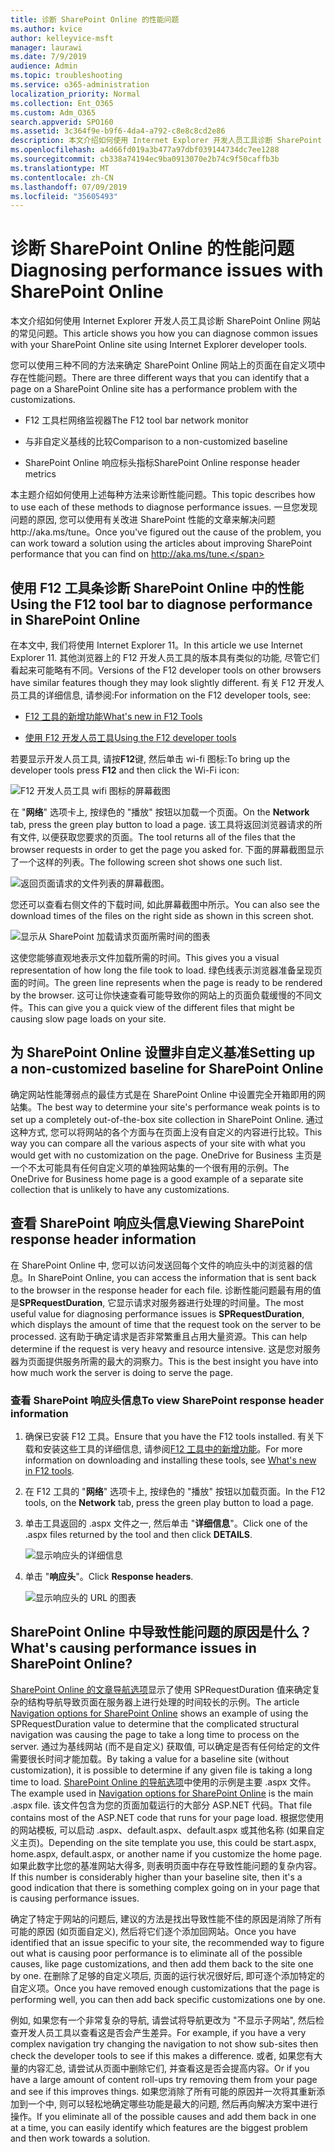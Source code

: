 ```yaml
---
title: 诊断 SharePoint Online 的性能问题
ms.author: kvice
author: kelleyvice-msft
manager: laurawi
ms.date: 7/9/2019
audience: Admin
ms.topic: troubleshooting
ms.service: o365-administration
localization_priority: Normal
ms.collection: Ent_O365
ms.custom: Adm_O365
search.appverid: SPO160
ms.assetid: 3c364f9e-b9f6-4da4-a792-c8e8c8cd2e86
description: 本文介绍如何使用 Internet Explorer 开发人员工具诊断 SharePoint Online 网站的常见问题。
ms.openlocfilehash: a4d66fd019a3b477a97dbf039144734dc7ee1288
ms.sourcegitcommit: cb338a74194ec9ba0913070e2b74c9f50caffb3b
ms.translationtype: MT
ms.contentlocale: zh-CN
ms.lasthandoff: 07/09/2019
ms.locfileid: "35605493"
---
```

# <a name="diagnosing-performance-issues-with-sharepoint-online"></a><span data-ttu-id="ca928-103">诊断 SharePoint Online 的性能问题</span><span class="sxs-lookup"><span data-stu-id="ca928-103">Diagnosing performance issues with SharePoint Online</span></span>

<span data-ttu-id="ca928-104">本文介绍如何使用 Internet Explorer 开发人员工具诊断 SharePoint Online 网站的常见问题。</span><span class="sxs-lookup"><span data-stu-id="ca928-104">This article shows you how you can diagnose common issues with your SharePoint Online site using Internet Explorer developer tools.</span></span>
  
<span data-ttu-id="ca928-105">您可以使用三种不同的方法来确定 SharePoint Online 网站上的页面在自定义项中存在性能问题。</span><span class="sxs-lookup"><span data-stu-id="ca928-105">There are three different ways that you can identify that a page on a SharePoint Online site has a performance problem with the customizations.</span></span>
  
- <span data-ttu-id="ca928-106">F12 工具栏网络监视器</span><span class="sxs-lookup"><span data-stu-id="ca928-106">The F12 tool bar network monitor</span></span>

- <span data-ttu-id="ca928-107">与非自定义基线的比较</span><span class="sxs-lookup"><span data-stu-id="ca928-107">Comparison to a non-customized baseline</span></span>

- <span data-ttu-id="ca928-108">SharePoint Online 响应标头指标</span><span class="sxs-lookup"><span data-stu-id="ca928-108">SharePoint Online response header metrics</span></span>

<span data-ttu-id="ca928-109">本主题介绍如何使用上述每种方法来诊断性能问题。</span><span class="sxs-lookup"><span data-stu-id="ca928-109">This topic describes how to use each of these methods to diagnose performance issues.</span></span> <span data-ttu-id="ca928-110">一旦您发现问题的原因, 您可以使用有关改进 SharePoint 性能的文章来解决问题http://aka.ms/tune。</span><span class="sxs-lookup"><span data-stu-id="ca928-110">Once you've figured out the cause of the problem, you can work toward a solution using the articles about improving SharePoint performance that you can find on http://aka.ms/tune.</span></span>
  
## <a name="using-the-f12-tool-bar-to-diagnose-performance-in-sharepoint-online"></a><span data-ttu-id="ca928-111">使用 F12 工具条诊断 SharePoint Online 中的性能</span><span class="sxs-lookup"><span data-stu-id="ca928-111">Using the F12 tool bar to diagnose performance in SharePoint Online</span></span>
<span data-ttu-id="ca928-112"><a name="F12ToolInfo"> </a></span><span class="sxs-lookup"><span data-stu-id="ca928-112"></span></span>

<span data-ttu-id="ca928-113">在本文中, 我们将使用 Internet Explorer 11。</span><span class="sxs-lookup"><span data-stu-id="ca928-113">In this article we use Internet Explorer 11.</span></span> <span data-ttu-id="ca928-114">其他浏览器上的 F12 开发人员工具的版本具有类似的功能, 尽管它们看起来可能略有不同。</span><span class="sxs-lookup"><span data-stu-id="ca928-114">Versions of the F12 developer tools on other browsers have similar features though they may look slightly different.</span></span> <span data-ttu-id="ca928-115">有关 F12 开发人员工具的详细信息, 请参阅:</span><span class="sxs-lookup"><span data-stu-id="ca928-115">For information on the F12 developer tools, see:</span></span>
  
- [<span data-ttu-id="ca928-116">F12 工具的新增功能</span><span class="sxs-lookup"><span data-stu-id="ca928-116">What's new in F12 Tools</span></span>](https://go.microsoft.com/fwlink/p/?LinkId=522545)

- [<span data-ttu-id="ca928-117">使用 F12 开发人员工具</span><span class="sxs-lookup"><span data-stu-id="ca928-117">Using the F12 developer tools</span></span>](https://go.microsoft.com/fwlink/p/?LinkId=522546)

<span data-ttu-id="ca928-118">若要显示开发人员工具, 请按**F12**键, 然后单击 wi-fi 图标:</span><span class="sxs-lookup"><span data-stu-id="ca928-118">To bring up the developer tools press **F12** and then click the Wi-Fi icon:</span></span>
  
![F12 开发人员工具 wifi 图标的屏幕截图](media/27acacbb-5688-459a-aa2f-5c8c5f17b76e.png)
  
<span data-ttu-id="ca928-120">在 "**网络**" 选项卡上, 按绿色的 "播放" 按钮以加载一个页面。</span><span class="sxs-lookup"><span data-stu-id="ca928-120">On the **Network** tab, press the green play button to load a page.</span></span> <span data-ttu-id="ca928-121">该工具将返回浏览器请求的所有文件, 以便获取您要求的页面。</span><span class="sxs-lookup"><span data-stu-id="ca928-121">The tool returns all of the files that the browser requests in order to get the page you asked for.</span></span> <span data-ttu-id="ca928-122">下面的屏幕截图显示了一个这样的列表。</span><span class="sxs-lookup"><span data-stu-id="ca928-122">The following screen shot shows one such list.</span></span>
  
![返回页面请求的文件列表的屏幕截图。](media/247a9422-76da-4b0c-bed3-ce77b05e4560.png)
  
<span data-ttu-id="ca928-124">您还可以查看右侧文件的下载时间, 如此屏幕截图中所示。</span><span class="sxs-lookup"><span data-stu-id="ca928-124">You can also see the download times of the files on the right side as shown in this screen shot.</span></span>
  
![显示从 SharePoint 加载请求页面所需时间的图表](media/d71ad1fa-9018-4fae-82eb-c1838e7db0ff.png)
  
<span data-ttu-id="ca928-126">这使您能够直观地表示文件加载所需的时间。</span><span class="sxs-lookup"><span data-stu-id="ca928-126">This gives you a visual representation of how long the file took to load.</span></span> <span data-ttu-id="ca928-127">绿色线表示浏览器准备呈现页面的时间。</span><span class="sxs-lookup"><span data-stu-id="ca928-127">The green line represents when the page is ready to be rendered by the browser.</span></span> <span data-ttu-id="ca928-128">这可让你快速查看可能导致你的网站上的页面负载缓慢的不同文件。</span><span class="sxs-lookup"><span data-stu-id="ca928-128">This can give you a quick view of the different files that might be causing slow page loads on your site.</span></span>
  
## <a name="setting-up-a-non-customized-baseline-for-sharepoint-online"></a><span data-ttu-id="ca928-129">为 SharePoint Online 设置非自定义基准</span><span class="sxs-lookup"><span data-stu-id="ca928-129">Setting up a non-customized baseline for SharePoint Online</span></span>
<span data-ttu-id="ca928-130"><a name="F12ToolInfo"> </a></span><span class="sxs-lookup"><span data-stu-id="ca928-130"></span></span>

<span data-ttu-id="ca928-131">确定网站性能薄弱点的最佳方式是在 SharePoint Online 中设置完全开箱即用的网站集。</span><span class="sxs-lookup"><span data-stu-id="ca928-131">The best way to determine your site's performance weak points is to set up a completely out-of-the-box site collection in SharePoint Online.</span></span> <span data-ttu-id="ca928-132">通过这种方式, 您可以将网站的各个方面与在页面上没有自定义的内容进行比较。</span><span class="sxs-lookup"><span data-stu-id="ca928-132">This way you can compare all the various aspects of your site with what you would get with no customization on the page.</span></span> <span data-ttu-id="ca928-133">OneDrive for Business 主页是一个不太可能具有任何自定义项的单独网站集的一个很有用的示例。</span><span class="sxs-lookup"><span data-stu-id="ca928-133">The OneDrive for Business home page is a good example of a separate site collection that is unlikely to have any customizations.</span></span>
  
## <a name="viewing-sharepoint-response-header-information"></a><span data-ttu-id="ca928-134">查看 SharePoint 响应头信息</span><span class="sxs-lookup"><span data-stu-id="ca928-134">Viewing SharePoint response header information</span></span>
<span data-ttu-id="ca928-135"><a name="F12ToolInfo"> </a></span><span class="sxs-lookup"><span data-stu-id="ca928-135"></span></span>

<span data-ttu-id="ca928-136">在 SharePoint Online 中, 您可以访问发送回每个文件的响应头中的浏览器的信息。</span><span class="sxs-lookup"><span data-stu-id="ca928-136">In SharePoint Online, you can access the information that is sent back to the browser in the response header for each file.</span></span> <span data-ttu-id="ca928-137">诊断性能问题最有用的值是**SPRequestDuration**, 它显示请求对服务器进行处理的时间量。</span><span class="sxs-lookup"><span data-stu-id="ca928-137">The most useful value for diagnosing performance issues is **SPRequestDuration**, which displays the amount of time that the request took on the server to be processed.</span></span> <span data-ttu-id="ca928-138">这有助于确定请求是否非常繁重且占用大量资源。</span><span class="sxs-lookup"><span data-stu-id="ca928-138">This can help determine if the request is very heavy and resource intensive.</span></span> <span data-ttu-id="ca928-139">这是您对服务器为页面提供服务所需的最大的洞察力。</span><span class="sxs-lookup"><span data-stu-id="ca928-139">This is the best insight you have into how much work the server is doing to serve the page.</span></span>

### <a name="to-view-sharepoint-response-header-information"></a><span data-ttu-id="ca928-140">查看 SharePoint 响应头信息</span><span class="sxs-lookup"><span data-stu-id="ca928-140">To view SharePoint response header information</span></span>
  
1. <span data-ttu-id="ca928-141">确保已安装 F12 工具。</span><span class="sxs-lookup"><span data-stu-id="ca928-141">Ensure that you have the F12 tools installed.</span></span> <span data-ttu-id="ca928-142">有关下载和安装这些工具的详细信息, 请参阅[F12 工具中的新增功能](https://go.microsoft.com/fwlink/p/?LinkId=522545)。</span><span class="sxs-lookup"><span data-stu-id="ca928-142">For more information on downloading and installing these tools, see [What's new in F12 tools](https://go.microsoft.com/fwlink/p/?LinkId=522545).</span></span>

2. <span data-ttu-id="ca928-143">在 F12 工具的 "**网络**" 选项卡上, 按绿色的 "播放" 按钮以加载页面。</span><span class="sxs-lookup"><span data-stu-id="ca928-143">In the F12 tools, on the **Network** tab, press the green play button to load a page.</span></span>

3. <span data-ttu-id="ca928-144">单击工具返回的 .aspx 文件之一, 然后单击 "**详细信息**"。</span><span class="sxs-lookup"><span data-stu-id="ca928-144">Click one of the .aspx files returned by the tool and then click **DETAILS**.</span></span>

    ![显示响应头的详细信息](media/1f8a044a-caf8-4613-be2b-7e064141ac8a.png)
  
4. <span data-ttu-id="ca928-146">单击 "**响应头**"。</span><span class="sxs-lookup"><span data-stu-id="ca928-146">Click **Response headers**.</span></span>

    ![显示响应头的 URL 的图表](media/efc7076e-447e-447e-882a-ae3aa721e2c3.png)
  
## <a name="whats-causing-performance-issues-in-sharepoint-online"></a><span data-ttu-id="ca928-148">SharePoint Online 中导致性能问题的原因是什么？</span><span class="sxs-lookup"><span data-stu-id="ca928-148">What's causing performance issues in SharePoint Online?</span></span>
<span data-ttu-id="ca928-149"><a name="F12ToolInfo"> </a></span><span class="sxs-lookup"><span data-stu-id="ca928-149"></span></span>

<span data-ttu-id="ca928-150">[SharePoint Online 的文章导航选项](navigation-options-for-sharepoint-online.md)显示了使用 SPRequestDuration 值来确定复杂的结构导航导致页面在服务器上进行处理的时间较长的示例。</span><span class="sxs-lookup"><span data-stu-id="ca928-150">The article [Navigation options for SharePoint Online](navigation-options-for-sharepoint-online.md) shows an example of using the SPRequestDuration value to determine that the complicated structural navigation was causing the page to take a long time to process on the server.</span></span> <span data-ttu-id="ca928-151">通过为基线网站 (而不是自定义) 获取值, 可以确定是否有任何给定的文件需要很长时间才能加载。</span><span class="sxs-lookup"><span data-stu-id="ca928-151">By taking a value for a baseline site (without customization), it is possible to determine if any given file is taking a long time to load.</span></span> <span data-ttu-id="ca928-152">[SharePoint Online 的导航选项](navigation-options-for-sharepoint-online.md)中使用的示例是主要 .aspx 文件。</span><span class="sxs-lookup"><span data-stu-id="ca928-152">The example used in [Navigation options for SharePoint Online](navigation-options-for-sharepoint-online.md) is the main .aspx file.</span></span> <span data-ttu-id="ca928-153">该文件包含为您的页面加载运行的大部分 ASP.NET 代码。</span><span class="sxs-lookup"><span data-stu-id="ca928-153">That file contains most of the ASP.NET code that runs for your page load.</span></span> <span data-ttu-id="ca928-154">根据您使用的网站模板, 可以启动 .aspx、default.aspx、default.aspx 或其他名称 (如果自定义主页)。</span><span class="sxs-lookup"><span data-stu-id="ca928-154">Depending on the site template you use, this could be start.aspx, home.aspx, default.aspx, or another name if you customize the home page.</span></span> <span data-ttu-id="ca928-155">如果此数字比您的基准网站大得多, 则表明页面中存在导致性能问题的复杂内容。</span><span class="sxs-lookup"><span data-stu-id="ca928-155">If this number is considerably higher than your baseline site, then it's a good indication that there is something complex going on in your page that is causing performance issues.</span></span>
  
<span data-ttu-id="ca928-156">确定了特定于网站的问题后, 建议的方法是找出导致性能不佳的原因是消除了所有可能的原因 (如页面自定义), 然后将它们逐个添加回网站。</span><span class="sxs-lookup"><span data-stu-id="ca928-156">Once you have identified that an issue specific to your site, the recommended way to figure out what is causing poor performance is to eliminate all of the possible causes, like page customizations, and then add them back to the site one by one.</span></span> <span data-ttu-id="ca928-157">在删除了足够的自定义项后, 页面的运行状况很好后, 即可逐个添加特定的自定义项。</span><span class="sxs-lookup"><span data-stu-id="ca928-157">Once you have removed enough customizations that the page is performing well, you can then add back specific customizations one by one.</span></span>
  
<span data-ttu-id="ca928-158">例如, 如果您有一个非常复杂的导航, 请尝试将导航更改为 "不显示子网站", 然后检查开发人员工具以查看这是否会产生差异。</span><span class="sxs-lookup"><span data-stu-id="ca928-158">For example, if you have a very complex navigation try changing the navigation to not show sub-sites then check the developer tools to see if this makes a difference.</span></span> <span data-ttu-id="ca928-159">或者, 如果您有大量的内容汇总, 请尝试从页面中删除它们, 并查看这是否会提高内容。</span><span class="sxs-lookup"><span data-stu-id="ca928-159">Or if you have a large amount of content roll-ups try removing them from your page and see if this improves things.</span></span> <span data-ttu-id="ca928-160">如果您消除了所有可能的原因并一次将其重新添加到一个中, 则可以轻松地确定哪些功能是最大的问题, 然后再向解决方案中进行操作。</span><span class="sxs-lookup"><span data-stu-id="ca928-160">If you eliminate all of the possible causes and add them back in one at a time, you can easily identify which features are the biggest problem and then work towards a solution.</span></span>
